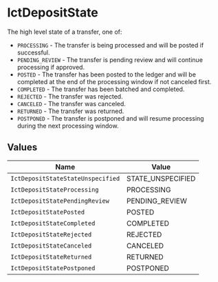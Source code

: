 # IctDepositState

The high level state of a transfer, one of:
- `PROCESSING` - The transfer is being processed and will be posted if successful.
- `PENDING_REVIEW` - The transfer is pending review and will continue processing if approved.
- `POSTED` - The transfer has been posted to the ledger and will be completed at the end of the processing window if not canceled first.
- `COMPLETED` - The transfer has been batched and completed.
- `REJECTED` - The transfer was rejected.
- `CANCELED` - The transfer was canceled.
- `RETURNED` - The transfer was returned.
- `POSTPONED` - The transfer is postponed and will resume processing during the next processing window.


## Values

| Name                              | Value                             |
| --------------------------------- | --------------------------------- |
| `IctDepositStateStateUnspecified` | STATE_UNSPECIFIED                 |
| `IctDepositStateProcessing`       | PROCESSING                        |
| `IctDepositStatePendingReview`    | PENDING_REVIEW                    |
| `IctDepositStatePosted`           | POSTED                            |
| `IctDepositStateCompleted`        | COMPLETED                         |
| `IctDepositStateRejected`         | REJECTED                          |
| `IctDepositStateCanceled`         | CANCELED                          |
| `IctDepositStateReturned`         | RETURNED                          |
| `IctDepositStatePostponed`        | POSTPONED                         |